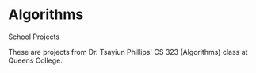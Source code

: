 # Algorithms
School Projects

These are projects from Dr. Tsayiun Phillips' CS 323 (Algorithms) class at Queens College. 
